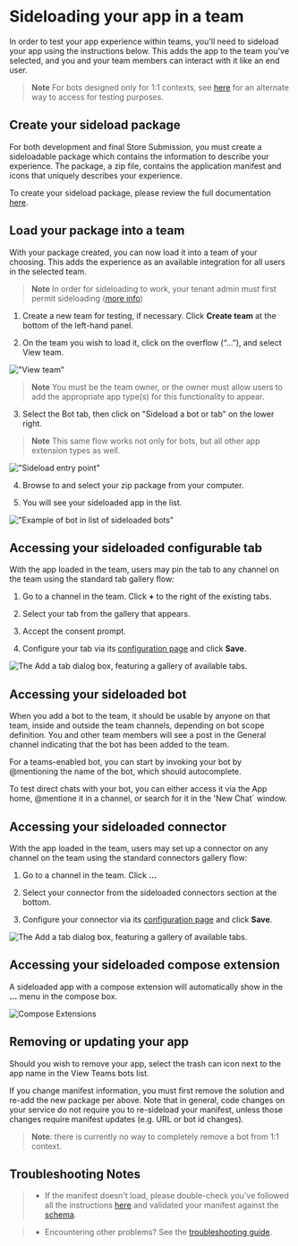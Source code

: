 # Sideloading your app in a team

In order to test your app experience within teams, you'll need to sideload your app using the instructions below.  This adds the app to the team you've selected, and you and your team members can interact with it like an end user.

> **Note** For bots designed only for 1:1 contexts, see [here](botsadd.md) for an alternate way to access for testing purposes.

## Create your sideload package

For both development and final Store Submission, you must create a sideloadable package which contains the information to describe your experience.  The package, a zip file, contains the application manifest and icons that uniquely describes your experience.  

To create your sideload package, please review the full documentation [here](createpackage.md).

## Load your package into a team

With your package created, you can now load it into a team of your choosing.  This adds the experience as an available integration for all users in the selected team.

> **Note** In order for sideloading to work, your tenant admin must first permit sideloading ([more info](setup.md))

1.  Create a new team for testing, if necessary.  Click **Create team** at the bottom of the left-hand panel.

2.  On the team you wish to load it, click on the overflow (“…”), and select View team. 

   !["View team"](images/tab_view_team.png)

> **Note** You must be the team owner, or the owner must allow users to add the appropriate app type(s) for this functionality to appear.

3.	Select the Bot tab, then click on "Sideload a bot or tab" on the lower right.

> **Note** This same flow works not only for bots, but all other app extension types as well.

   !["Sideload entry point"](images/sideloadentrypoint.png)

4.	Browse to and select your zip package from your computer.

5.	You will see your sideloaded app in the list.

   !["Example of bot in list of sideloaded bots"](images/botinlist.jpg)


## Accessing your sideloaded configurable tab

With the app loaded in the team, users may pin the tab to any channel on the team using the standard tab gallery flow:

1. Go to a channel in the team.  Click **+** to the right of the existing tabs.

2. Select your tab from the gallery that appears.

3. Accept the consent prompt.

4. Configure your tab via its [configuration page](createconfigpage.md) and click **Save**. 

![The Add a tab dialog box, featuring a gallery of available tabs.](images/tab_gallery.png)


## Accessing your sideloaded bot
 
When you add a bot to the team, it should be usable by anyone on that team, inside and outside the team channels, depending on bot scope definition.  You and other team members will see a post in the General channel indicating that the bot has been added to the team.

For a teams-enabled bot, you can start by invoking your bot by @mentioning the name of the bot, which should autocomplete.

To test direct chats with your bot, you can either access it via the App home, @mentione it in a channel, or search for it in the 'New Chat` window. 

## Accessing your sideloaded connector

With the app loaded in the team, users may set up a connector on any channel on the team using the standard connectors gallery flow:

1. Go to a channel in the team.  Click **...**

2. Select your connector from the sideloaded connectors section at the bottom.

3. Configure your connector via its [configuration page](connectors.md) and click **Save**. 

![The Add a tab dialog box, featuring a gallery of available tabs.](images/connector_gallery.png)

## Accessing your sideloaded compose extension

A sideloaded app with a compose extension will automatically show in the **...** menu in the compose box.

![Compose Extensions](images/ComposeExtension/CESampleApp.png)

## Removing or updating your app

Should you wish to remove your app, select the trash can icon next to the app name in the View Teams bots list.  

If you change manifest information, you must first remove the solution and re-add the new package per above.  Note that in general, code changes on your service do not require you to re-sideload your manifest, unless those changes require manifest updates (e.g. URL or bot id changes). 

> **Note**: there is currently no way to completely remove a bot from 1:1 context.

## Troubleshooting Notes

> * If the manifest doesn't load, please double-check you've followed all the instructions [here](createpackage.md) and validated your manifest against the [schema](schema.md).


> * Encountering other problems?  See the [troubleshooting guide](troubleshooting.md).
